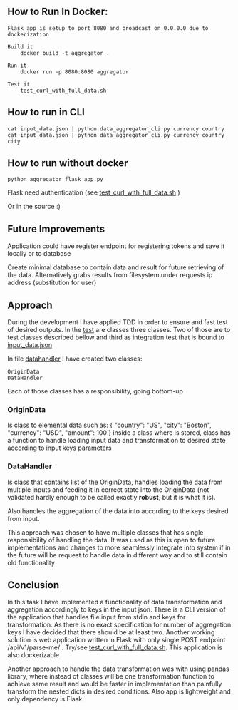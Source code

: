 ## How to Run In Docker:

    Flask app is setup to port 8080 and broadcast on 0.0.0.0 due to dockerization
    
    Build it
        docker build -t aggregator .

    Run it
        docker run -p 8080:8080 aggregator

    Test it
        test_curl_with_full_data.sh

## How to run in CLI

    cat input_data.json | python data_aggregator_cli.py currency country
    cat input_data.json | python data_aggregator_cli.py currency country city

## How to run without docker

    python aggregator_flask_app.py

Flask need authentication (see [test_curl_with_full_data.sh](tests/test_curl_with_full_data.sh) )

Or in the source :)

## Future Improvements

Application could have register endpoint for registering tokens and save it locally or to database

Create minimal database to contain data and result for future retrieving of the data.
Alternatively grabs results from filesystem under requests ip address (substitution for user)

## Approach

During the development I have applied TDD in order to ensure and fast test of desired outputs.
In the [test](tests/test_datatransformations.py) are classes three classes.
Two of those are to test classes described bellow and third as integration test that is bound
to [input_data.json](data/input_data.json)

In file [datahandler](core/datahandler.py) I have created two classes:

    OriginData
    DataHandler

Each of those classes has a responsibility, going bottom-up

### OriginData

Is class to elemental data such as:
{
"country": "US",
"city": "Boston",
"currency": "USD",
"amount": 100
}
inside a class where is stored, class has a function to handle loading input data and transformation to desired state
according to input keys parameters

### DataHandler

Is class that contains list of the OriginData, handles loading the data from multiple inputs and feeding it in correct
state into the OriginData (not validated hardly enough to be called exactly **robust**, but it is what it is).

Also handles the aggregation of the data into according to the keys desired from input.

This approach was chosen to have multiple classes that has single responsibility of handling the data. It was used as
this is open to future implementations and changes to more seamlessly integrate into system if in the future will be
request to handle data in different way and to still contain old functionality

## Conclusion

In this task I have implemented a functionality of data transformation and aggregation accordingly to keys in the input
json.
There is a CLI version of the application that handles file input from stdin and keys for transformation. As there is no
exact specification for number of aggregation keys I have decided that there should be at least two.
Another working solution is web application written in Flask with only single POST endpoint /api/v1/parse-me/ .
Try/see [test_curl_with_full_data.sh](tests/test_curl_with_full_data.sh). This application is also dockerizable

Another approach to handle the data transformation was with using pandas library, where instead of classes will be one
transformation function to achieve same result and would be faster in implementation than painfully transform the nested
dicts in desired conditions. Also app is lightweight and only dependency is Flask.
